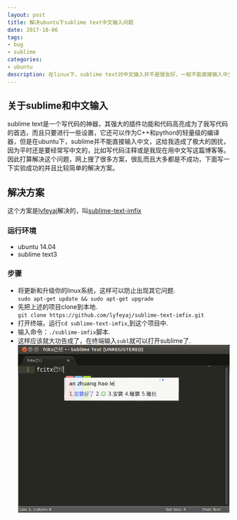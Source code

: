 ```yaml
---
layout: post
title: 解决ubuntu下sublime text中文输入问题
date: 2017-10-06
tags:
- bug
- sublime
categories: 
- ubuntu 
description: 在linux下，sublime text对中文输入并不是很友好，一般不能直接输入中文。
---
```


## 关于sublime和中文输入
sublime text是一个写代码的神器，其强大的插件功能和代码高亮成为了我写代码的首选，而且只要进行一些设置，它还可以作为C++和python的轻量级的编译器，但是在ubuntu下，sublime并不能直接输入中文，这给我造成了极大的困扰，因为平时还是要经常写中文的，比如写代码注释或是我现在用中文写这篇博客等。因此打算解决这个问题，网上搜了很多方案，很乱而且大多都是不成功，下面写一下实验成功的并且比较简单的解决方案。

## 解决方案
这个方案是[lyfeyaj](https://github.com/lyfeyaj)解决的，叫[sublime-text-imfix](https://github.com/lyfeyaj/sublime-text-imfix)
### 运行环境
* ubuntu 14.04
* sublime text3

### 步骤
* 将更新和升级你的linux系统，这样可以防止出现其它问题.<br>
`sudo apt-get update && sudo apt-get upgrade`
* 先把上述的项目clone到本地.<br>
`git clone https://github.com/lyfeyaj/sublime-text-imfix.git`
* 打开终端，运行`cd sublime-text-imfix`,到这个项目中.
* 输入命令：`./sublime-imfix`脚本.
* 这样应该就大功告成了，在终端输入`subl`就可以打开sublime了.<br>
![](https://raw.githubusercontent.com/Lihit/Lihit.github.io/master/assets/img/2017-10-06-solve-runtime-error-of-windows/fcitx.png)

